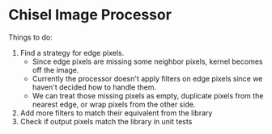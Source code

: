 # Chisel Image Processor

Things to do:
1. Find a strategy for edge pixels.
    - Since edge pixels are missing some neighbor pixels, kernel becomes off the image.
    - Currently the processor doesn't apply filters on edge pixels since we haven't decided how to handle them.
    - We can treat those missing pixels as empty, duplicate pixels from the nearest edge, or wrap pixels from the other side.
1. Add more filters to match their equivalent from the library
1. Check if output pixels match the library in unit tests
